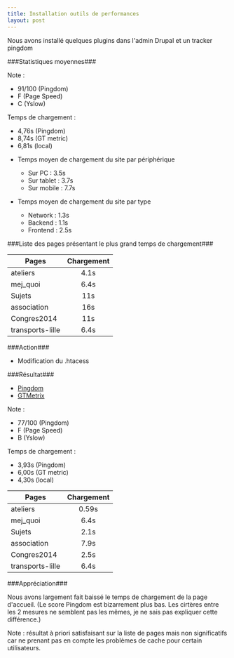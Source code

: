 ```yaml
---
title: Installation outils de performances
layout: post
---
```


Nous avons installé quelques plugins dans l'admin Drupal et un tracker pingdom


###Statistiques moyennes###

Note : 
- 91/100 (Pingdom) 
- F (Page Speed) 
- C (Yslow)

Temps de chargement : 
- 4,76s (Pingdom) 
- 8,74s (GT metric) 
- 6,81s (local) 


* Temps moyen de chargement du site par périphérique
  * Sur PC 		: 3.5s
  * Sur tablet 	: 3.7s
  * Sur mobile 	: 7.7s

* Temps moyen de chargement du site par type
  * Network 	: 1.3s
  * Backend 	: 1.1s
  * Frontend 	: 2.5s

###Liste des pages présentant le plus grand temps de chargement###

| Pages	        	  | Chargement    | 
| ----------------- |:-------------:|
| ateliers      	  | 4.1s 			    |
| mej_quoi	    	  | 6.4s      	  |
| Sujets 			      | 11s     		  |
| association 		  | 16s     		  |
| Congres2014 		  | 11s     		  |
| transports-lille 	| 6.4s     		  |

###Action###

* Modification du .htacess

###Résultat###

* [Pingdom](http://tools.pingdom.com/fpt/#!/bXRG89/http://www.mathenjeans.fr/)
* [GTMetrix](http://gtmetrix.com/reports/www.mathenjeans.fr/Z1aZYVRJ)

Note : 
- 77/100 (Pingdom) 
- F (Page Speed) 
- B (Yslow)

Temps de chargement : 
- 3,93s (Pingdom) 
- 6,00s (GT metric) 
- 4,30s (local) 

| Pages             | Chargement    | 
| ----------------- |:-------------:|
| ateliers          | 0.59s         |
| mej_quoi          | 6.4s          |
| Sujets            | 2.1s          |
| association       | 7.9s          |
| Congres2014       | 2.5s          |
| transports-lille  | 6.4s          |

###Appréciation###

Nous avons largement fait baissé le temps de chargement de la page d'accueil. (Le score Pingdom est bizarrement plus bas. Les cirtères entre les 2 mesures ne semblent pas les mêmes, je ne sais pas expliquer cette différence.)

Note : résultat à priori satisfaisant sur la liste de pages mais non significatifs car ne prenant pas en compte les problèmes de cache pour certain utilisateurs.